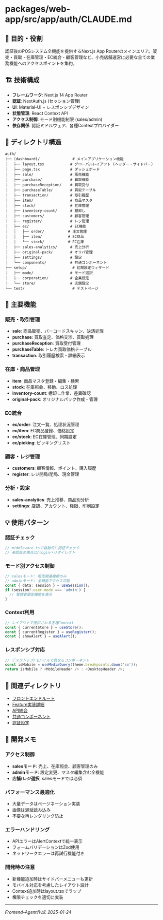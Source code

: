 # packages/web-app/src/app/auth/CLAUDE.md

## 🎯 目的・役割

認証後のPOSシステム全機能を提供するNext.js App Routerのメインエリア。販売・買取・在庫管理・EC統合・顧客管理など、小売店舗運営に必要な全ての業務機能へのアクセスポイントを集約。

## 🏗️ 技術構成

- **フレームワーク**: Next.js 14 App Router
- **認証**: NextAuth.js (セッション管理)
- **UI**: Material-UI + レスポンシブデザイン
- **状態管理**: React Context API
- **アクセス制御**: モード別機能制限 (sales/admin)
- **依存関係**: 認証ミドルウェア、各種Contextプロバイダー

## 📁 ディレクトリ構造

```
auth/
├── (dashboard)/               # メインアプリケーション機能
│   ├── layout.tsx            # グローバルレイアウト (ヘッダー・サイドバー)
│   ├── page.tsx              # ダッシュボード
│   ├── sale/                 # 販売機能
│   ├── purchase/             # 買取機能
│   ├── purchaseReception/    # 買取受付
│   ├── purchaseTable/        # 買取テーブル
│   ├── transaction/          # 取引履歴
│   ├── item/                 # 商品マスタ
│   ├── stock/                # 在庫管理
│   ├── inventory-count/      # 棚卸し
│   ├── customers/            # 顧客管理
│   ├── register/             # レジ管理
│   ├── ec/                   # EC機能
│   │   ├── order/           # 注文管理
│   │   ├── item/            # EC商品
│   │   └── stock/           # EC在庫
│   ├── sales-analytics/      # 売上分析
│   ├── original-pack/        # オリパ管理
│   ├── settings/             # 設定
│   └── components/           # 共通コンポーネント
├── setup/                     # 初期設定ウィザード
│   ├── mode/                 # モード選択
│   ├── corporation/          # 企業設定
│   └── store/                # 店舗設定
└── test/                      # テストページ
```

## 🔧 主要機能

### 販売・取引管理
- **sale**: 商品販売、バーコードスキャン、決済処理
- **purchase**: 買取査定、価格交渉、買取処理
- **purchaseReception**: 買取受付管理
- **purchaseTable**: トレカ買取価格テーブル
- **transaction**: 取引履歴検索・詳細表示

### 在庫・商品管理
- **item**: 商品マスタ登録・編集・検索
- **stock**: 在庫照会、移動、ロス処理
- **inventory-count**: 棚卸し作業、差異確認
- **original-pack**: オリジナルパック作成・管理

### EC統合
- **ec/order**: 注文一覧、処理状況管理
- **ec/item**: EC商品登録、価格設定
- **ec/stock**: EC在庫管理、同期設定
- **ec/picking**: ピッキングリスト

### 顧客・レジ管理
- **customers**: 顧客情報、ポイント、購入履歴
- **register**: レジ開局/閉局、現金管理

### 分析・設定
- **sales-analytics**: 売上推移、商品別分析
- **settings**: 店舗、アカウント、権限、印刷設定

## 💡 使用パターン

### 認証チェック
```typescript
// middleware.tsで自動的に認証チェック
// 未認証の場合は/loginへリダイレクト
```

### モード別アクセス制御
```typescript
// salesモード: 販売関連機能のみ
// adminモード: 全機能アクセス可能
const { data: session } = useSession();
if (session?.user.mode === 'admin') {
  // 管理者限定機能を表示
}
```

### Context利用
```typescript
// レイアウトで提供される各種Context
const { currentStore } = useStore();
const { currentRegister } = useRegister();
const { showAlert } = useAlert();
```

### レスポンシブ対応
```typescript
// デスクトップ/モバイルで異なるコンポーネント
const isMobile = useMediaQuery(theme.breakpoints.down('sm'));
return isMobile ? <MobileHeader /> : <DesktopHeader />;
```

## 🔗 関連ディレクトリ

- [フロントエンドルート](../CLAUDE.md)
- [Feature実装詳細](../../feature/CLAUDE.md)
- [API統合](../../api/backendApi/CLAUDE.md)
- [共通コンポーネント](../../components/CLAUDE.md)
- [認証設定](../api/auth/CLAUDE.md)

## 📝 開発メモ

### アクセス制御
- **salesモード**: 売上、在庫照会、顧客管理のみ
- **adminモード**: 設定変更、マスタ編集含む全機能
- **店舗/レジ選択**: salesモードでは必須

### パフォーマンス最適化
- 大量データはページネーション実装
- 画像は遅延読み込み
- 不要な再レンダリング防止

### エラーハンドリング
- APIエラーはAlertContextで統一表示
- フォームバリデーションはZod使用
- ネットワークエラーは再試行機能付き

### 開発時の注意
- 新機能追加時はサイドバーメニューも更新
- モバイル対応を考慮したレイアウト設計
- Context追加時はlayout.tsxでラップ
- 権限チェックを適切に実装

---
*Frontend-Agent作成: 2025-01-24*